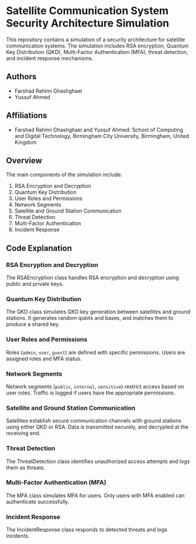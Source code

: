 # Satellite Communication System Security Architecture Simulation

This repository contains a simulation of a security architecture for satellite communication systems. The simulation includes RSA encryption, Quantum Key Distribution (QKD), Multi-Factor Authentication (MFA), threat detection, and incident response mechanisms.

## Authors

- Farshad Rahimi Ghashghaei
- Yussuf Ahmed

## Affiliations

- Farshad Rahimi Ghashghaei and Yussuf Ahmed: School of Computing and Digital Technology, Birmingham City University, Birmingham, United Kingdom

## Overview

The main components of the simulation include:

1. RSA Encryption and Decryption
2. Quantum Key Distribution
3. User Roles and Permissions
4. Network Segments
5. Satellite and Ground Station Communication
6. Threat Detection
7. Multi-Factor Authentication
8. Incident Response

## Code Explanation

### RSA Encryption and Decryption

The RSAEncryption class handles RSA encryption and decryption using public and private keys.

### Quantum Key Distribution

The QKD class simulates QKD key generation between satellites and ground stations. It generates random qubits and bases, and matches them to produce a shared key.

### User Roles and Permissions

Roles (`admin`, `user`, `guest`) are defined with specific permissions. Users are assigned roles and MFA status.

### Network Segments

Network segments (`public`, `internal`, `sensitive`) restrict access based on user roles. Traffic is logged if users have the appropriate permissions.

### Satellite and Ground Station Communication

Satellites establish secure communication channels with ground stations using either QKD or RSA. Data is transmitted securely, and decrypted at the receiving end.

### Threat Detection

The ThreatDetection class identifies unauthorized access attempts and logs them as threats.

### Multi-Factor Authentication (MFA)

The MFA class simulates MFA for users. Only users with MFA enabled can authenticate successfully.

### Incident Response

The IncidentResponse class responds to detected threats and logs incidents.
